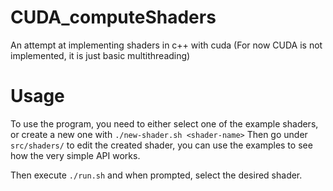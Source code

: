 # CUDA_computeShaders
An attempt at implementing shaders in c++ with cuda (For now CUDA is not implemented, it is just basic multithreading)

# Usage

To use the program, you need to either select one of the example shaders, or create a new one with `./new-shader.sh <shader-name>`
Then go under `src/shaders/` to edit the created shader, you can use the examples to see how the very simple API works.

Then execute `./run.sh` and when prompted, select the desired shader.
